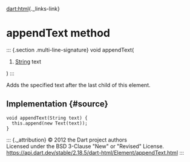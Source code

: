 [dart:html](../../dart-html/dart-html-library){._links-link}

appendText method
=================

::: {.section .multi-line-signature}
void appendText(

1.  [String](../../dart-core/string-class) text

)
:::

Adds the specified text after the last child of this element.

Implementation {#source}
--------------

``` {.language-dart data-language="dart"}
void appendText(String text) {
  this.append(new Text(text));
}
```

::: {._attribution}
© 2012 the Dart project authors\
Licensed under the BSD 3-Clause \"New\" or \"Revised\" License.\
<https://api.dart.dev/stable/2.18.5/dart-html/Element/appendText.html>
:::

